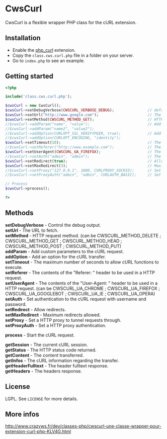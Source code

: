 # CwsCurl

CwsCurl is a flexible wrapper PHP class for the cURL extension.

## Installation

* Enable the [php_curl](http://php.net/manual/en/book.curl.php) extension.
* Copy the ``class.cws.curl.php`` file in a folder on your server.
* Go to ``index.php`` to see an example.

## Getting started

```php
<?php

include('class.cws.curl.php');

$cwsCurl = new CwsCurl();
$cwsCurl->setDebugVerbose(CWSCURL_VERBOSE_DEBUG);               // default : CWSCURL_VERBOSE_QUIET
$cwsCurl->setUrl("http://www.google.com");                      // The URL to fetch
$cwsCurl->setMethod(CWSCURL_METHOD_GET);                        // HTTP request method ; default CWSCURL_METHOD_GET
//$cwsCurl->addParam("name", "value");                          // Add custom parameters.
//$cwsCurl->addParam("name2", "value2");
//$cwsCurl->addOption(CURLOPT_SSL_VERIFYPEER, true);            // Add an option for the cURL transfer.
//$cwsCurl->addOption(CURLOPT_ENCODING, "identity");
$cwsCurl->setTimeout(10);                                       // The maximum number of seconds to allow cURL functions to execute ; default 10
//$cwsCurl->setReferer("http://www.example.com");               // The contents of the "Referer: " header
$cwsCurl->setUserAgent(CWSCURL_UA_FIREFOX);                     // The contents of the "User-Agent: " header ; default CWSCURL_UA_FIREFOX
//$cwsCurl->setAuth("admin", "admin");                          // The username and password for the CURLOPT_USERPWD option
$cwsCurl->setRedirect(true);                                    // Allow redirects ; default true
$cwsCurl->setMaxRedirect(3);                                    // Maximum redirects allowed ; default 3
//$cwsCurl->setProxy("127.0.0.1", 1080, CURLPROXY_SOCKS5);      // Set a HTTP proxy to tunnel requests through.
//$cwsCurl->setProxyAuth("admin", "admin", CURLAUTH_BASIC);     // Set a HTTP proxy authentication.

// Process
$cwsCurl->process();

?>
```

## Methods

**setDebugVerbose** - Control the debug output.<br />
**setUrl** - The URL to fetch.<br />
**setMethod** - HTTP request method. (can be CWSCURL_METHOD_DELETE ; CWSCURL_METHOD_GET ; CWSCURL_METHOD_HEAD ; CWSCURL_METHOD_POST ; CWSCURL_METHOD_PUT)<br />
**addParam** - Add custom parameters to the cURL request.<br />
**addOption** - Add an option for the cURL transfer.<br />
**setTimeout** - The maximum number of seconds to allow cURL functions to execute.<br />
**setReferer** - The contents of the "Referer: " header to be used in a HTTP request.<br />
**setUserAgent** - The contents of the "User-Agent: " header to be used in a HTTP request. (can be CWSCURL_UA_CHROME ; CWSCURL_UA_FIREFOX ; CWSCURL_UA_GOOGLEBOT ; CWSCURL_UA_IE ; CWSCURL_UA_OPERA)<br />
**setAuth** - Set authentication to the cURL request with username and password.<br />
**setRedirect** - Allow redirects.<br />
**setMaxRedirect** - Maximum redirects allowed.<br />
**setProxy** - Set a HTTP proxy to tunnel requests through.<br />
**setProxyAuth** - Set a HTTP proxy authentication.<br />

**process** - Start the cURL request.<br />

**getSession** - The current cURL session.<br />
**getStatus** - The HTTP status code returned.<br />
**getContent** - The content transferred.<br />
**getInfos** - The cURL information regarding the transfer.<br />
**getHeaderFulltext** - The header fulltext response.<br />
**getHeaders** - The headers response.<br />

## License

LGPL. See ``LICENSE`` for more details.

## More infos

http://www.crazyws.fr/dev/classes-php/cwscurl-une-classe-wrapper-pour-extension-curl-php-KLV4G.html